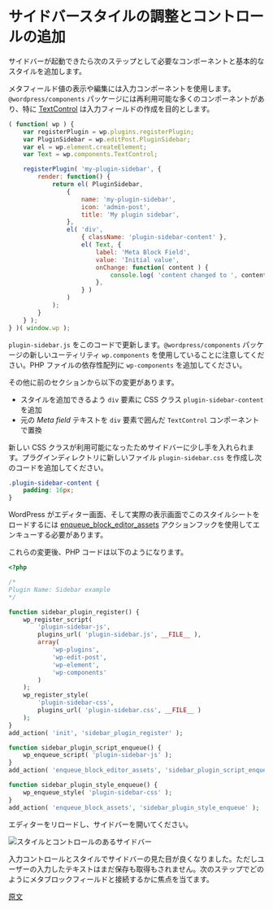 <!-- 
# Tweak the sidebar style and add controls
 -->
# サイドバースタイルの調整とコントロールの追加
<!-- 
After the sidebar is up and running, the next step is to fill it up with the necessary components and basic styling.

To visualize and edit the meta field value you'll use an input component. The `@wordpress/components` package contains many components available for you to reuse, and, specifically, the [TextControl](/packages/components/src/text-control/README.md) is aimed at creating an input field:
 -->
サイドバーが起動できたら次のステップとして必要なコンポーネントと基本的なスタイルを追加します。

メタフィールド値の表示や編集には入力コンポーネントを使用します。`@wordpress/components` パッケージには再利用可能な多くのコンポーネントがあり、特に [TextControl](https://developer.wordpress.org/block-editor/components/text-control/) は入力フィールドの作成を目的とします。

```js
( function( wp ) {
	var registerPlugin = wp.plugins.registerPlugin;
	var PluginSidebar = wp.editPost.PluginSidebar;
	var el = wp.element.createElement;
	var Text = wp.components.TextControl;

	registerPlugin( 'my-plugin-sidebar', {
		render: function() {
			return el( PluginSidebar,
				{
					name: 'my-plugin-sidebar',
					icon: 'admin-post',
					title: 'My plugin sidebar',
				},
				el( 'div',
					{ className: 'plugin-sidebar-content' },
					el( Text, {
						label: 'Meta Block Field',
						value: 'Initial value',
						onChange: function( content ) {
							console.log( 'content changed to ', content );
						},
					} )
				)
			);
		}
	} );
} )( window.wp );
```
<!-- 
Update the `plugin-sidebar.js` with this new code. Notice that it uses a new utility called `wp.components` from the `@wordpress/components` package. Go ahead and add it as `wp-components` in the PHP dependencies array.

It introduces a few changes from the previous section:

* Added the CSS class `plugin-sidebar-content` to the `div` element to be able to add some styles.
* Substituted the raw _Meta field_ text with a `TextControl` component wrapped within the `div` element.

With the new CSS class available you can now give the sidebar a bit of breath. Create a new file in your plugin directory called `plugin-sidebar.css` with the following contents:
 -->
`plugin-sidebar.js` をこのコードで更新します。`@wordpress/components` パッケージの新しいユーティリティ `wp.components` を使用していることに注意してください。PHP ファイルの依存性配列に `wp-components` を追加してください。

その他に前のセクションから以下の変更があります。

* スタイルを追加できるよう `div` 要素に CSS クラス `plugin-sidebar-content` を追加
* 元の _Meta field_ テキストを `div` 要素で囲んだ `TextControl` コンポーネントで置換

新しい CSS クラスが利用可能になったためサイドバーに少し手を入れられます。プラグインディレクトリに新しいファイル `plugin-sidebar.css` を作成し次のコードを追加してください。

```css
.plugin-sidebar-content {
	padding: 16px;
}
```
<!-- 
For WordPress to load this stylesheet in the editor and front-end, you need to tell it to enqueue it by using the [enqueue_block_editor_assets](https://developer.wordpress.org/reference/hooks/enqueue_block_editor_assets/) action hook.

After those changes, the PHP code should look like this:
 -->

WordPress がエディター画面、そして実際の表示画面でこのスタイルシートをロードするには [enqueue_block_editor_assets](https://developer.wordpress.org/reference/hooks/enqueue_block_editor_assets/) アクションフックを使用してエンキューする必要があります。

これらの変更後、PHP コードは以下のようになります。

```php
<?php

/*
Plugin Name: Sidebar example
*/

function sidebar_plugin_register() {
	wp_register_script(
		'plugin-sidebar-js',
		plugins_url( 'plugin-sidebar.js', __FILE__ ),
		array(
			'wp-plugins',
			'wp-edit-post',
			'wp-element',
			'wp-components'
		)
	);
	wp_register_style(
		'plugin-sidebar-css',
		plugins_url( 'plugin-sidebar.css', __FILE__ )
	);
}
add_action( 'init', 'sidebar_plugin_register' );

function sidebar_plugin_script_enqueue() {
	wp_enqueue_script( 'plugin-sidebar-js' );
}
add_action( 'enqueue_block_editor_assets', 'sidebar_plugin_script_enqueue' );

function sidebar_plugin_style_enqueue() {
	wp_enqueue_style( 'plugin-sidebar-css' );
}
add_action( 'enqueue_block_assets', 'sidebar_plugin_style_enqueue' );
```
<!-- 
Reload the editor and open the sidebar:

![Sidebar with style and controls](https://raw.githubusercontent.com/WordPress/gutenberg/HEAD/docs/designers-developers/assets/sidebar-style-and-controls.png)

With the input control and the styling the sidebar looks nicer. This code doesn't let users to store or retrieve data just yet, so the next steps will focus on how to connect it to the meta block field.
 -->
エディターをリロードし、サイドバーを開いてください。

![スタイルとコントロールのあるサイドバー](https://raw.githubusercontent.com/WordPress/gutenberg/HEAD/docs/designers-developers/assets/sidebar-style-and-controls.png)

入力コントロールとスタイルでサイドバーの見た目が良くなりました。ただしユーザーの入力したテキストはまだ保存も取得もされません。次のステップでどのようにメタブロックフィールドと接続するかに焦点を当てます。

[原文](https://github.com/WordPress/gutenberg/blob/HEAD/docs/designers-developers/developers/tutorials/sidebar-tutorial/plugin-sidebar-2-styles-and-controls.md)
